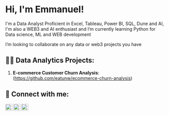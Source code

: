 <h1>Hi, I'm Emmanuel! </h1>

I'm a Data Analyst Proficient in Excel, Tableau, Power BI, SQL, Dune and AI, 
I'm also a WEB3 and AI enthusiast and 
I’m currently learning Python for Data science, ML and WEB development 

I’m looking to collaborate on any data or web3 projects you have 


<h2>👨‍💻 Data Analytics Projects:</h2>

1. **E‑commerce Customer Churn Analysis**: 
   (https://github.com/eatunw/ecommerce-churn-analysis)



<h2> 🤳 Connect with me:</h2>

[<img align="left" alt="eatunw | Twitter" width="22px" src="https://cdn.jsdelivr.net/npm/simple-icons@v3/icons/twitter.svg" />][twitter]
[<img align="left" alt="eatunw | LinkedIn" width="22px" src="https://cdn.jsdelivr.net/npm/simple-icons@v3/icons/linkedin.svg" />][linkedin]
[<img align="left" alt="eatunw | Gmail" width="22px" src="https://cdn.jsdelivr.net/npm/simple-icons@v3/icons/gmail.svg" />][gmail]

[twitter]: https://twitter.com/aemmanuel90585
[linkedin]: https://linkedin.com/in/emmanuel-atunde
[gmail]: atundeemmanuel7@gmail.com
